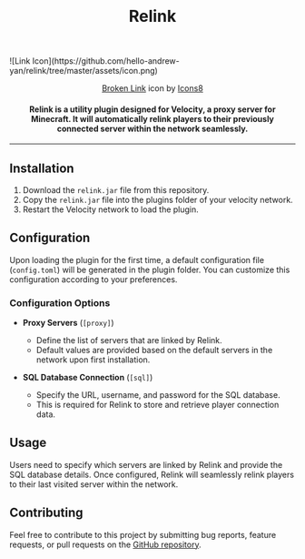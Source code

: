 <h1 align="center">
  <br>
  <br>
  Relink
  <br>
  <br>
</h1>
![Link Icon](https://github.com/hello-andrew-yan/relink/tree/master/assets/icon.png)
<p align="center"><a target="_blank" href="https://icons8.com/icon/102433/broken-link">Broken Link</a> icon by <a target="_blank" href="https://icons8.com">Icons8</a></p>
<h4 align="center">
Relink is a utility plugin designed for Velocity, a proxy server for Minecraft.
It will automatically relink players to their previously connected server within the network seamlessly.
</h4>

---

## Installation
1. Download the `relink.jar` file from this repository.
2. Copy the `relink.jar` file into the plugins folder of your velocity network.
3. Restart the Velocity network to load the plugin.

## Configuration
Upon loading the plugin for the first time, a default configuration file (`config.toml`) will be generated in the plugin folder. You can customize this configuration according to your preferences.

### Configuration Options
- **Proxy Servers** (`[proxy]`)
    - Define the list of servers that are linked by Relink.
    - Default values are provided based on the default servers in the network upon first installation.

- **SQL Database Connection** (`[sql]`)
    - Specify the URL, username, and password for the SQL database.
    - This is required for Relink to store and retrieve player connection data.

## Usage
Users need to specify which servers are linked by Relink and provide the SQL database details. Once configured, Relink will seamlessly relink players to their last visited server within the network.

## Contributing
Feel free to contribute to this project by submitting bug reports, feature requests, or pull requests on the [GitHub repository](https://github.com/hello-andrew-yan/relink).
